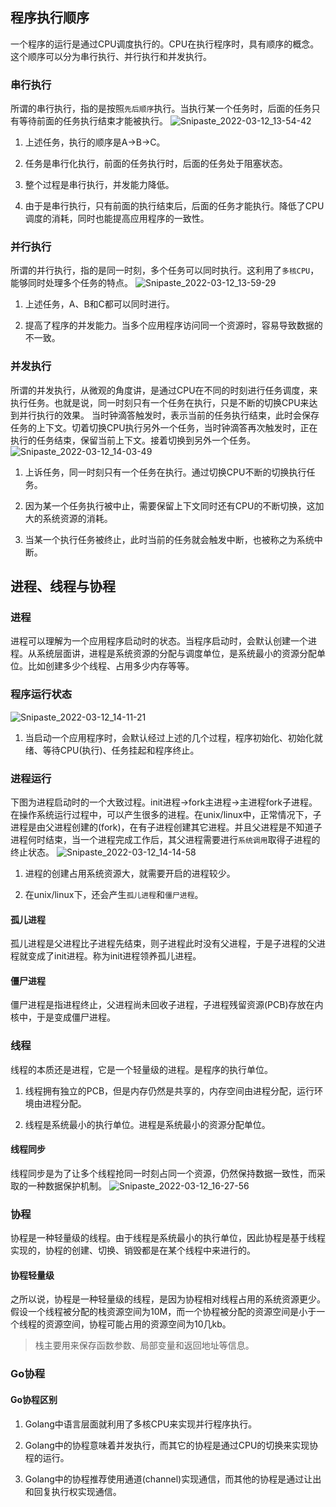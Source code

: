 ## 程序执行顺序

一个程序的运行是通过CPU调度执行的。CPU在执行程序时，具有顺序的概念。这个顺序可以分为串行执行、并行执行和并发执行。

### 串行执行

所谓的串行执行，指的是按照`先后顺序`执行。当执行某一个任务时，后面的任务只有等待前面的任务执行结束才能被执行。
![Snipaste_2022-03-12_13-54-42](media/16516745780326.png)
1. 上述任务，执行的顺序是A->B->C。

2. 任务是串行化执行，前面的任务执行时，后面的任务处于阻塞状态。

3. 整个过程是串行执行，并发能力降低。

4. 由于是串行执行，只有前面的执行结束后，后面的任务才能执行。降低了CPU调度的消耗，同时也能提高应用程序的一致性。

### 并行执行

所谓的并行执行，指的是同一时刻，多个任务可以同时执行。这利用了`多核CPU`，能够同时处理多个任务的特点。
![Snipaste_2022-03-12_13-59-29](media/16516745780349.png)
1. 上述任务，A、B和C都可以同时进行。

2. 提高了程序的并发能力。当多个应用程序访问同一个资源时，容易导致数据的不一致。

### 并发执行

所谓的并发执行，从微观的角度讲，是通过CPU在不同的时刻进行任务调度，来执行任务。也就是说，同一时刻只有一个任务在执行，只是不断的切换CPU来达到并行执行的效果。
当时钟滴答触发时，表示当前的任务执行结束，此时会保存任务的上下文。切着切换CPU执行另外一个任务，当时钟滴答再次触发时，正在执行的任务结束，保留当前上下文。接着切换到另外一个任务。
![Snipaste_2022-03-12_14-03-49](media/16516745780362.png)
1. 上诉任务，同一时刻只有一个任务在执行。通过切换CPU不断的切换执行任务。

2. 因为某一个任务执行被中止，需要保留上下文同时还有CPU的不断切换，这加大的系统资源的消耗。

3. 当某一个执行任务被终止，此时当前的任务就会触发中断，也被称之为系统中断。

## 进程、线程与协程

### 进程

进程可以理解为一个应用程序启动时的状态。当程序启动时，会默认创建一个进程。从系统层面讲，进程是系统资源的分配与调度单位，是系统最小的资源分配单位。比如创建多少个线程、占用多少内存等等。

### 程序运行状态

![Snipaste_2022-03-12_14-11-21](media/16516745780374.png)
1. 当启动一个应用程序时，会默认经过上述的几个过程，程序初始化、初始化就绪、等待CPU(执行)、任务挂起和程序终止。

### 进程运行

下图为进程启动时的一个大致过程。init进程->fork主进程->主进程fork子进程。在操作系统运行过程中，可以产生很多的进程。在unix/linux中，正常情况下，子进程是由父进程创建的(fork)，在有子进程创建其它进程。并且父进程是不知道子进程何时结束，当一个进程完成工作后，其父进程需要进行`系统调用`取得子进程的终止状态。
![Snipaste_2022-03-12_14-14-58](media/16516745780393.png)
1. 进程的创建占用系统资源大，就需要开启的进程较少。

2. 在unix/linux下，还会产生`孤儿进程`和`僵尸进程`。

#### 孤儿进程

  孤儿进程是父进程比子进程先结束，则子进程此时没有父进程，于是子进程的父进程就变成了init进程。称为init进程领养孤儿进程。

#### 僵尸进程

僵尸进程是指进程终止，父进程尚未回收子进程，子进程残留资源(PCB)存放在内核中，于是变成僵尸进程。

### 线程

线程的本质还是进程，它是一个轻量级的进程。是程序的执行单位。
1. 线程拥有独立的PCB，但是内存仍然是共享的，内存空间由进程分配，运行环境由进程分配。

2. 线程是系统最小的执行单位。进程是系统最小的资源分配单位。

#### 线程同步

线程同步是为了让多个线程抢同一时刻占同一个资源，仍然保持数据一致性，而采取的一种数据保护机制。
![Snipaste_2022-03-12_16-27-56](media/16516745780436.png)

### 协程

协程是一种轻量级的线程。由于线程是系统最小的执行单位，因此协程是基于线程实现的，协程的创建、切换、销毁都是在某个线程中来进行的。

#### 协程轻量级

之所以说，协程是一种轻量级的线程，是因为协程相对线程占用的系统资源更少。假设一个线程被分配的栈资源空间为10M，而一个协程被分配的资源空间是小于一个线程的资源空间，协程可能占用的资源空间为10几kb。
> 栈主要用来保存函数参数、局部变量和返回地址等信息。

### Go协程

#### Go协程区别

1. Golang中语言层面就利用了多核CPU来实现并行程序执行。

2. Golang中的协程意味着并发执行，而其它的协程是通过CPU的切换来实现协程的运行。

3. Golang中的协程推荐使用通道(channel)实现通信，而其他的协程是通过让出和回复执行权实现通信。
